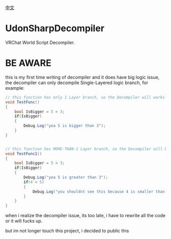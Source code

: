 [中文](https://github.com/extremeblackliu/UdonSharpDecompiler/)

# UdonSharpDecompiler

VRChat World Script Decompiler.

# BE AWARE

this is my first time writing of decompiler and it does have big logic issue,
the decompiler can only decompile Single-Layered logic branch, 
for example:

```CS
// this function has only 1 Layer branch, so the Decompiler will works fine
void TestFunc()
{
    bool IsBigger = 5 > 3;
    if(IsBigger)
    {
        Debug.Log("yea 5 is bigger than 3");
    }
}


// this function has MORE-THAN-1 Layer branch, so the Decompiler will broken
void TestFunc1()
{
    bool IsBigger = 5 > 3;
    if(IsBigger)
    {
        Debug.Log("yea 5 is greater than 3");
        if(4 < 5)
        {
            Debug.Log("you shouldnt see this because 4 is smaller than 5");
        }
    }
}
```

when i realize the decompiler issue, its too late, i have to rewrite all the code or it will fucks up. 

but im not longer touch this project, i decided to public this
